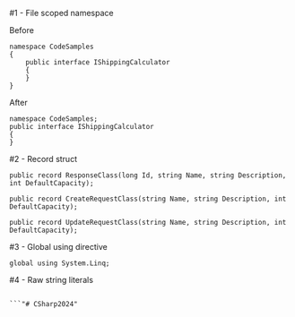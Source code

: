 
#1 - File scoped namespace

Before
```
namespace CodeSamples
{
    public interface IShippingCalculator
    {
    }
}
```

After
```
namespace CodeSamples;
public interface IShippingCalculator
{
}
```

#2 - Record struct

```
public record ResponseClass(long Id, string Name, string Description, int DefaultCapacity);

public record CreateRequestClass(string Name, string Description, int DefaultCapacity);

public record UpdateRequestClass(string Name, string Description, int DefaultCapacity);
```

#3 - Global using directive

```
global using System.Linq;
```

#4 - Raw string literals

```

```"# CSharp2024" 
